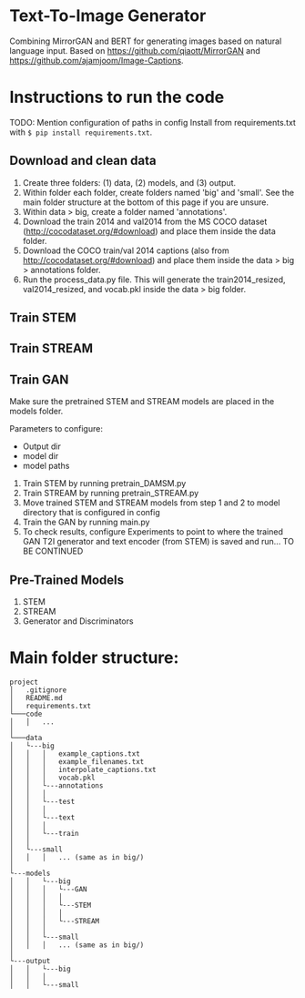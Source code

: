 # Text-To-Image Generator

Combining MirrorGAN and BERT for generating images based on natural language input.
Based on https://github.com/qiaott/MirrorGAN and https://github.com/ajamjoom/Image-Captions.

# Instructions to run the code

TODO: Mention configuration of paths in config
Install from requirements.txt with ``$ pip install requirements.txt``.


## Download and clean data
1. Create three folders: (1) data, (2) models, and (3) output.
2. Within folder each folder, create folders named 'big' and 'small'. See the main folder structure at the bottom of this page if you are unsure.
3. Within data > big, create a folder named 'annotations'.
4. Download the train 2014 and val2014 from the MS COCO dataset (http://cocodataset.org/#download) and place them inside the data folder.
5. Download the COCO train/val 2014 captions (also from http://cocodataset.org/#download) and place them inside the data > big > annotations folder.
6. Run the process_data.py file. This will generate the train2014_resized, val2014_resized, and vocab.pkl inside the data > big folder.

## Train STEM

## Train STREAM

## Train GAN
Make sure the pretrained STEM and STREAM models are placed in the models folder.

Parameters to configure:
* Output dir
* model dir
* model paths


1. Train STEM by running pretrain_DAMSM.py
2. Train STREAM by running pretrain_STREAM.py
3. Move trained STEM and STREAM models from step 1 and 2 to model directory that is configured in config
4. Train the GAN by running main.py
5. To check results, configure Experiments to point to where the trained GAN T2I generator and text encoder (from STEM) is saved and run... TO BE CONTINUED


## Pre-Trained Models
1. STEM
2. STREAM
3. Generator and Discriminators




# Main folder structure:
```
project
│   .gitignore
│   README.md
│   requirements.txt
└───code
│   │   ...
│   
└───data
│   └---big
│   │   │   example_captions.txt
│   │   │   example_filenames.txt
│   │   │   interpolate_captions.txt
│   │   │   vocab.pkl
│   │   └---annotations
│   │   │
│   │   └---test
│   │   │
│   │   └---text 
│   │   │
│   │   └---train
│   │
│   └---small
│   │   │   ... (same as in big/)
│
└---models
│   │   └---big
│   │   │   └---GAN
│   │   │   │
│   │   │   └---STEM
│   │   │   │
│   │   │   └---STREAM
│   │   │
│   │   └---small
│   │   │   ... (same as in big/)   
│
└---output
│   │   └---big
│   │   │
│   │   └---small

   
```